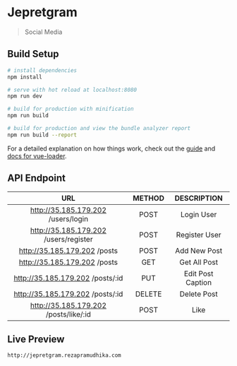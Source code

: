 # Jepretgram

> Social Media

## Build Setup

``` bash
# install dependencies
npm install

# serve with hot reload at localhost:8080
npm run dev

# build for production with minification
npm run build

# build for production and view the bundle analyzer report
npm run build --report
```

For a detailed explanation on how things work, check out the [guide](http://vuejs-templates.github.io/webpack/) and [docs for vue-loader](http://vuejs.github.io/vue-loader).

## API Endpoint

| URL | METHOD | DESCRIPTION |
|:---:|:------:|:-----------:|
| http://35.185.179.202 /users/login | POST | Login User |
| http://35.185.179.202 /users/register | POST | Register User |
| http://35.185.179.202 /posts | POST | Add New Post |
| http://35.185.179.202 /posts | GET | Get All Post |
| http://35.185.179.202 /posts/:id | PUT | Edit Post Caption |
| http://35.185.179.202 /posts/:id | DELETE | Delete Post |
| http://35.185.179.202 /posts/like/:id | POST | Like |

## Live Preview
```
http://jepretgram.rezapramudhika.com
```
